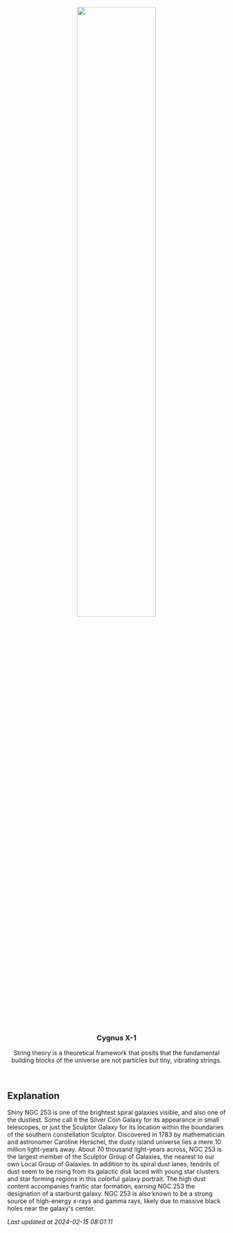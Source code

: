 <p align='center'>
    <img src='https://apod.nasa.gov/apod/image/2402/ngc253_STXL6303_RC14_LHaRGB_2023_1024.jpg' width='60%' />
    <h3 align="center">Cygnus X-1</h3>
    <p align="center">String theory is a theoretical framework that posits that the fundamental building blocks of the universe are not particles but tiny, vibrating strings.</p>
</p>
<br/>

Explanation
--
Shiny NGC 253 is one of the brightest spiral galaxies visible, and also one of the dustiest.  Some call it the Silver Coin Galaxy for its appearance in small telescopes, or just the Sculptor Galaxy for its location within the boundaries of the southern constellation Sculptor.  Discovered in 1783 by mathematician and astronomer Caroline Herschel, the dusty island universe lies a mere 10 million light-years away. About 70 thousand light-years across, NGC 253 is the largest member of the Sculptor Group of Galaxies, the nearest to our own Local Group of Galaxies.  In addition to its spiral dust lanes, tendrils of dust seem to be rising from its galactic disk laced with young star clusters and star forming regions in this colorful galaxy portrait. The high dust content accompanies frantic star formation, earning NGC 253 the designation of a starburst galaxy. NGC 253 is also known to be a strong source of high-energy x-rays and gamma rays, likely due to massive black holes near the galaxy's center.


*Last updated at 2024-02-15 08:01:11*
